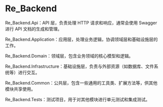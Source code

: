 # Re_Backend
Re_Backend.Api：API 层，负责处理 HTTP 请求和响应，通常会使用 Swagger 进行 API 文档的生成和管理。

Re_Backend.Application：应用层，处理业务逻辑，协调领域层和基础设施层的工作。

Re_Backend.Domain：领域层，包含业务领域的核心模型和逻辑。

Re_Backend.Infrastructure：基础设施层，负责与外部资源（如数据库、文件系统等）进行交互。

Re_Backend.Common：公共层，包含一些通用的工具类、扩展方法等，供其他模块共享使用。

Re_Backend.Tests：测试项目，用于对其他模块进行单元测试和集成测试。
